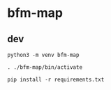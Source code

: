 # bfm-map

## dev

```
python3 -m venv bfm-map

. ./bfm-map/bin/activate

pip install -r requirements.txt
```
